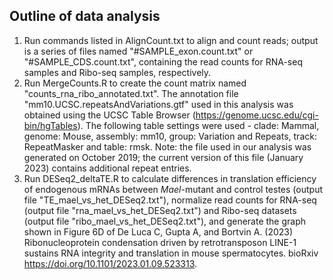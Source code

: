 ## Outline of data analysis

1) Run commands listed in AlignCount.txt to align and count reads; output is a series of files named "#SAMPLE_exon.count.txt" or "#SAMPLE_CDS.count.txt", containing the read counts for RNA-seq samples and Ribo-seq samples, respectively.
2) Run MergeCounts.R to create the count matrix named "counts_rna_ribo_annotated.txt". The annotation file "mm10.UCSC.repeatsAndVariations.gtf" used in this analysis was obtained using the UCSC Table Browser (https://genome.ucsc.edu/cgi-bin/hgTables). The following table settings were used - clade: Mammal, genome: Mouse, assembly: mm10, group: Variation and Repeats, track: RepeatMasker and table: rmsk. Note: the file used in our analysis was generated on October 2019; the current version of this file (January 2023) contains additional repeat entries.
3) Run DESeq2_deltaTE.R to calculate differences in translation efficiency of endogenous mRNAs between *Mael*-mutant and control testes (output file "TE_mael_vs_het_DESeq2.txt"), normalize read counts for RNA-seq (output file "rna_mael_vs_het_DESeq2.txt") and Ribo-seq datasets (output file "ribo_mael_vs_het_DESeq2.txt"), and generate the graph shown in Figure 6D of De Luca C, Gupta A, and Bortvin A. (2023) Ribonucleoprotein condensation driven by retrotransposon LINE-1 sustains RNA integrity and translation in mouse spermatocytes. bioRxiv https://doi.org/10.1101/2023.01.09.523313.
